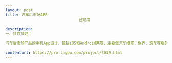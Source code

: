 ```yaml
---                
layout: post       
title: 汽车后市场APP
                                已完成
           
description: 
一、项目描述：

汽车后市场产品的手机App设计，包括iOS和Android两端，主要做汽车维修，保养，洗车等服务
     
contenturl: https://pro.lagou.com/project/3039.html      
---                 
```


